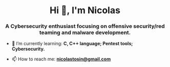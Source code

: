 <h1 align="center">Hi 👋, I'm Nicolas</h1>
<h3 align="center">A Cybersecurity enthusiast focusing on offensive security/red teaming and malware development.</h3>

- 🌱 I’m currently learning: **C, C++ language; Pentest tools; Cybersecurity.**

- 📫 How to reach me: **nicolastosin@gmail.com**
